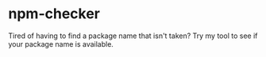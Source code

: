 # npm-checker
Tired of having to find a package name that isn't taken? Try my tool to see if your package name is available.
